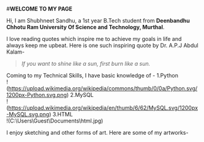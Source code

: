 
#**WELCOME TO MY PAGE**

Hi, I am Shubhneet Sandhu, a 1st year B.Tech student from **Deenbandhu Chhotu Ram University Of Science and Technology, Murthal**.

I love reading quotes which inspire me to achieve my goals in life and always keep me upbeat. Here is one such inspiring quote by Dr. A.P.J Abdul Kalam-

>*If you want to shine like a sun, first burn like a sun.*

Coming to my Technical Skills, I have basic knowledge of -
1.Python  
!(https://upload.wikimedia.org/wikipedia/commons/thumb/0/0a/Python.svg/1200px-Python.svg.png)
2.MySQL   
!(https://upload.wikimedia.org/wikipedia/en/thumb/6/62/MySQL.svg/1200px-MySQL.svg.png)
3.HTML    
!(C:\Users\Guest\Documents\html.jpg)

I enjoy sketching and other forms of art. Here are some of my artworks-











